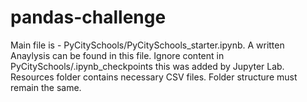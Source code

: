 # pandas-challenge

Main file is - PyCitySchools/PyCitySchools_starter.ipynb.
A written Anaylysis can be found in this file.
Ignore content in PyCitySchools/.ipynb_checkpoints this was added by Jupyter Lab.
Resources folder contains necessary CSV files. Folder structure must remain the same. 
